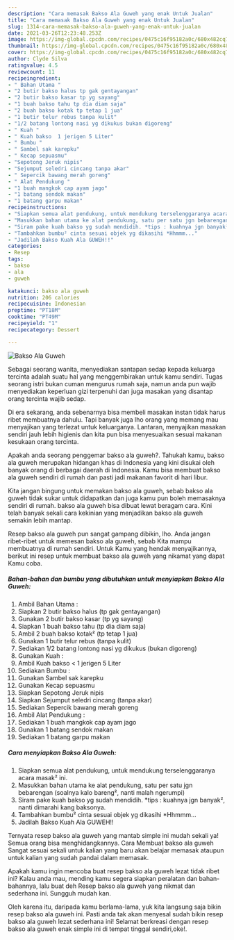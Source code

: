 ```yaml
---
description: "Cara memasak Bakso Ala Guweh yang enak Untuk Jualan"
title: "Cara memasak Bakso Ala Guweh yang enak Untuk Jualan"
slug: 1314-cara-memasak-bakso-ala-guweh-yang-enak-untuk-jualan
date: 2021-03-26T12:23:48.253Z
image: https://img-global.cpcdn.com/recipes/0475c16f95182a0c/680x482cq70/bakso-ala-guweh-foto-resep-utama.jpg
thumbnail: https://img-global.cpcdn.com/recipes/0475c16f95182a0c/680x482cq70/bakso-ala-guweh-foto-resep-utama.jpg
cover: https://img-global.cpcdn.com/recipes/0475c16f95182a0c/680x482cq70/bakso-ala-guweh-foto-resep-utama.jpg
author: Clyde Silva
ratingvalue: 4.5
reviewcount: 11
recipeingredient:
- " Bahan Utama "
- "2 butir bakso halus tp gak gentayangan"
- "2 butir bakso kasar tp yg sayang"
- "1 buah bakso tahu tp dia diam saja"
- "2 buah bakso kotak tp tetap 1 jua"
- "1 butir telur rebus tanpa kulit"
- "1/2 batang lontong nasi yg dikukus bukan digoreng"
- " Kuah "
- " Kuah bakso  1 jerigen 5 Liter"
- " Bumbu "
- " Sambel sak karepku"
- " Kecap sepuasmu"
- "Sepotong Jeruk nipis"
- "Sejumput seledri cincang tanpa akar"
- " Sepercik bawang merah goreng"
- " Alat Pendukung "
- "1 buah mangkok cap ayam jago"
- "1 batang sendok makan"
- "1 batang garpu makan"
recipeinstructions:
- "Siapkan semua alat pendukung, untuk mendukung terselenggaranya acara masak² ini."
- "Masukkan bahan utama ke alat pendukung, satu per satu jgn bebarengan (soalnya kalo bareng², nanti malah ngerumpi)"
- "Siram pake kuah bakso yg sudah mendidih. *tips : kuahnya jgn banyak², nanti dimarahi kang baksonya."
- "Tambahkan bumbu² cinta sesuai objek yg dikasihi *Hhmmm..."
- "Jadilah Bakso Kuah Ala GUWEH!!"
categories:
- Resep
tags:
- bakso
- ala
- guweh

katakunci: bakso ala guweh 
nutrition: 206 calories
recipecuisine: Indonesian
preptime: "PT18M"
cooktime: "PT49M"
recipeyield: "1"
recipecategory: Dessert

---
```



![Bakso Ala Guweh](https://img-global.cpcdn.com/recipes/0475c16f95182a0c/680x482cq70/bakso-ala-guweh-foto-resep-utama.jpg)

Sebagai seorang wanita, menyediakan santapan sedap kepada keluarga tercinta adalah suatu hal yang menggembirakan untuk kamu sendiri. Tugas seorang istri bukan cuman mengurus rumah saja, namun anda pun wajib menyediakan keperluan gizi terpenuhi dan juga masakan yang disantap orang tercinta wajib sedap.

Di era  sekarang, anda sebenarnya bisa membeli masakan instan tidak harus ribet membuatnya dahulu. Tapi banyak juga lho orang yang memang mau menyajikan yang terlezat untuk keluarganya. Lantaran, menyajikan masakan sendiri jauh lebih higienis dan kita pun bisa menyesuaikan sesuai makanan kesukaan orang tercinta. 



Apakah anda seorang penggemar bakso ala guweh?. Tahukah kamu, bakso ala guweh merupakan hidangan khas di Indonesia yang kini disukai oleh banyak orang di berbagai daerah di Indonesia. Kamu bisa membuat bakso ala guweh sendiri di rumah dan pasti jadi makanan favorit di hari libur.

Kita jangan bingung untuk memakan bakso ala guweh, sebab bakso ala guweh tidak sukar untuk didapatkan dan juga kamu pun boleh memasaknya sendiri di rumah. bakso ala guweh bisa dibuat lewat beragam cara. Kini telah banyak sekali cara kekinian yang menjadikan bakso ala guweh semakin lebih mantap.

Resep bakso ala guweh pun sangat gampang dibikin, lho. Anda jangan ribet-ribet untuk memesan bakso ala guweh, sebab Kita mampu membuatnya di rumah sendiri. Untuk Kamu yang hendak menyajikannya, berikut ini resep untuk membuat bakso ala guweh yang nikamat yang dapat Kamu coba.

<!--inarticleads1-->

##### Bahan-bahan dan bumbu yang dibutuhkan untuk menyiapkan Bakso Ala Guweh:

1. Ambil  Bahan Utama :
1. Siapkan 2 butir bakso halus (tp gak gentayangan)
1. Gunakan 2 butir bakso kasar (tp yg sayang)
1. Siapkan 1 buah bakso tahu (tp dia diam saja)
1. Ambil 2 buah bakso kotak² (tp tetap 1 jua)
1. Gunakan 1 butir telur rebus (tanpa kulit)
1. Sediakan 1/2 batang lontong nasi yg dikukus (bukan digoreng)
1. Gunakan  Kuah :
1. Ambil  Kuah bakso &lt; 1 jerigen 5 Liter
1. Sediakan  Bumbu :
1. Gunakan  Sambel sak karepku
1. Gunakan  Kecap sepuasmu
1. Siapkan Sepotong Jeruk nipis
1. Siapkan Sejumput seledri cincang (tanpa akar)
1. Sediakan  Sepercik bawang merah goreng
1. Ambil  Alat Pendukung :
1. Sediakan 1 buah mangkok cap ayam jago
1. Gunakan 1 batang sendok makan
1. Sediakan 1 batang garpu makan




<!--inarticleads2-->

##### Cara menyiapkan Bakso Ala Guweh:

1. Siapkan semua alat pendukung, untuk mendukung terselenggaranya acara masak² ini.
1. Masukkan bahan utama ke alat pendukung, satu per satu jgn bebarengan (soalnya kalo bareng², nanti malah ngerumpi)
1. Siram pake kuah bakso yg sudah mendidih. *tips : kuahnya jgn banyak², nanti dimarahi kang baksonya.
1. Tambahkan bumbu² cinta sesuai objek yg dikasihi *Hhmmm...
1. Jadilah Bakso Kuah Ala GUWEH!!




Ternyata resep bakso ala guweh yang mantab simple ini mudah sekali ya! Semua orang bisa menghidangkannya. Cara Membuat bakso ala guweh Sangat sesuai sekali untuk kalian yang baru akan belajar memasak ataupun untuk kalian yang sudah pandai dalam memasak.

Apakah kamu ingin mencoba buat resep bakso ala guweh lezat tidak ribet ini? Kalau anda mau, mending kamu segera siapkan peralatan dan bahan-bahannya, lalu buat deh Resep bakso ala guweh yang nikmat dan sederhana ini. Sungguh mudah kan. 

Oleh karena itu, daripada kamu berlama-lama, yuk kita langsung saja bikin resep bakso ala guweh ini. Pasti anda tak akan menyesal sudah bikin resep bakso ala guweh lezat sederhana ini! Selamat berkreasi dengan resep bakso ala guweh enak simple ini di tempat tinggal sendiri,oke!.

